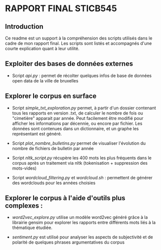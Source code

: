 # RAPPORT FINAL STICB545

## Introduction

Ce readme est un support à la compréhension des scripts utilisés dans le cadre de mon rapport final. Les scripts sont listés et accompagnés d'une courte explication quant à leur utilité.

## Exploiter des bases de données externes

- Script *api.py* : permet de récolter quelques infos de base de données open data de la ville de bruxelles

## Explorer le corpus en surface

- Script *simple_txt_exploration.py* permet, à partir d'un dossier contenant tous les rapports en version .txt, de calculer le nombre de fois ou "cimetière" apparait par année. Peut facilement être modifié pour afficher les informations par décennie, ou encore par fichier. Les données sont contenues dans un dictionnaire, et un graphe les représentant est généré.

- Script *plot_nombre_bulletins.py* permet de visualiser l'évolution du nombre de fichiers de bulletin par année

- Script *nltk_script.py* récupère les 400 mots les plus fréquents dans le corpus après un traitement via nltk (tokenisation + suppression des mots-vides)

- Script *wordcloud_filtering.py* et *wordcloud.sh* : permettent de générer des wordclouds pour les années choisies

## Explorer le corpus à l'aide d'outils plus complexes : 

- *word2vec_explore.py* utilise un modèle word2vec généré grâce à la librairie gensim pour explorer les rapports entre différents mots liés à la thématique étudiée.

- *sentiment.py* est utilisé pour analyser les aspects de subjectivité et de polarité de quelques phrases argumentatives du corpus

